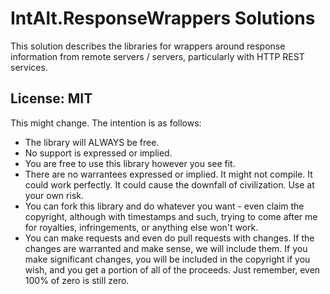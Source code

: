 # IntAlt.ResponseWrappers Solutions

This solution describes the libraries for wrappers around response information
from remote servers / servers, particularly with HTTP REST services.

## License: MIT
This might change. The intention is as follows:
* The library will ALWAYS be free.
* No support is expressed or implied.
* You are free to use this library however you see fit.
* There are no warrantees expressed or implied. It might not compile. 
It could work perfectly. It could cause the downfall of civilization. 
 Use at your own risk.
* You can fork this library and do whatever you want - even claim the 
copyright, although with timestamps and such, trying to come after me for 
royalties, infringements, or anything else won't work.
* You can make requests and even do pull requests with changes. If the 
changes are warranted and make sense, we will include them. If you make 
significant changes, you will be included in the copyright if you wish, 
and you get a portion of all of the proceeds. Just remember, even 100% of 
zero is still zero.
